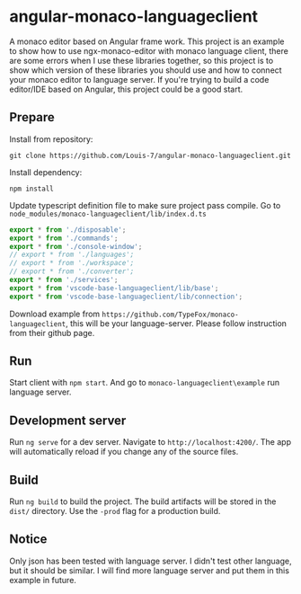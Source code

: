 # angular-monaco-languageclient
A monaco editor based on Angular frame work. This project is an example to show how to use ngx-monaco-editor with monaco language client, there are some errors when I use these libraries together, so this project is to show which version of these libraries you should use and how to connect your monaco editor to language server. If you're trying to build a code editor/IDE based on Angular, this project could be a good start.

## Prepare

Install from repository:

`git clone https://github.com/Louis-7/angular-monaco-languageclient.git`

Install dependency:

`npm install`

Update typescript definition file to make sure project pass compile. Go to `node_modules/monaco-languageclient/lib/index.d.ts`

```typescript
export * from './disposable';
export * from './commands';
export * from './console-window';
// export * from './languages';
// export * from './workspace';
// export * from './converter';
export * from './services';
export * from 'vscode-base-languageclient/lib/base';
export * from 'vscode-base-languageclient/lib/connection';
```

Download example from `https://github.com/TypeFox/monaco-languageclient`, this will be your language-server. Please follow instruction from their github page.

## Run
Start client with `npm start`. And go to `monaco-languageclient\example` run language server.

## Development server

Run `ng serve` for a dev server. Navigate to `http://localhost:4200/`. The app will automatically reload if you change any of the source files.

## Build

Run `ng build` to build the project. The build artifacts will be stored in the `dist/` directory. Use the `-prod` flag for a production build.

## Notice

Only json has been tested with language server. I didn't test other language, but it should be similar. I will find more language server and put them in this example in future.
